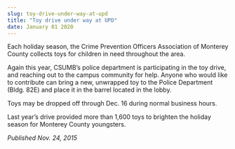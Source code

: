 ```yaml
---
slug: toy-drive-under-way-at-upd
title: "Toy drive under way at UPD"
date: January 01 2020
---
```


<p>Each holiday season, the Crime Prevention Officers Association of Monterey County collects toys for children in need throughout the area.</p><p>Again this year, CSUMB’s police department is participating in the toy drive, and reaching out to the campus community for help. Anyone who would like to contribute can bring a new, unwrapped toy to the Police Department &#40;Bldg. 82E&#41; and place it in the barrel located in the lobby.

Toys may be dropped off through Dec. 16 during normal business hours.

Last year’s drive provided more than 1,600 toys to brighten the holiday season for Monterey County youngsters.

<em>Published Nov. 24, 2015</em>
</p>
